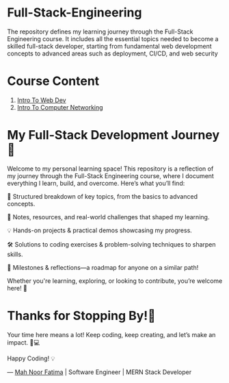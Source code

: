 # Full-Stack-Engineering
The repository defines my learning journey through the Full-Stack Engineering course. It includes all the essential topics needed to become a skilled full-stack developer, starting from fundamental web development concepts to advanced areas such as deployment, CI/CD, and web security

# Course Content
1. [Intro To Web Dev](01_IntroToWebDev/WebDev.md)  
2. [Intro To Computer Networking](02_IntroToComputerNetworking/IntroToCN) 
# My Full-Stack Development Journey🚀
Welcome to my personal learning space! This repository is a reflection of my journey through the Full-Stack Engineering course, where I document everything I learn, build, and overcome. Here’s what you’ll find:

🔹 Structured breakdown of key topics, from the basics to advanced concepts.

📌 Notes, resources, and real-world challenges that shaped my learning.

💡 Hands-on projects & practical demos showcasing my progress.

🛠️ Solutions to coding exercises & problem-solving techniques to sharpen skills.

🚀 Milestones & reflections—a roadmap for anyone on a similar path!


Whether you're learning, exploring, or looking to contribute, you’re welcome here! 🎯

# Thanks for Stopping By!💙 

Your time here means a lot! Keep coding, keep creating, and let’s make an impact. 🚀💻

Happy Coding! 💡

— [Mah Noor Fatima](https://www.linkedin.com/in/theefatymah/) | Software Engineer | MERN Stack Developer
